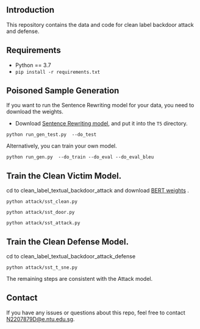 ## Introduction
This repository contains the data and code for clean label backdoor attack and defense. 

## Requirements
* Python == 3.7
* `pip install -r requirements.txt`


## Poisoned Sample Generation

If you want to run the Sentence Rewriting model for your data, you need to download the weights.

- Download [Sentence Rewriting model](https://drive.google.com/drive/folders/1jfIgYziCPupYMryO6XjZyiWzOJVDUh7z), and put it into the ``T5`` directory.

```shell
python run_gen_test.py  --do_test
```

Alternatively, you can train your own model.

```shell
python run_gen.py  --do_train --do_eval --do_eval_bleu
```

## Train the Clean Victim Model.

cd to clean_label_textual_backdoor_attack and download [BERT weights](https://huggingface.co/bert-base-uncased) .

```shell
python attack/sst_clean.py
```

```shell
python attack/sst_door.py
```

```shell
python attack/sst_attack.py
```

## Train the Clean Defense Model.

cd to clean_label_textual_backdoor_attack_defense

```shell
python attack/sst_t_sne.py
```

The remaining steps are consistent with the Attack model.

## Contact
If you have any issues or questions about this repo, feel free to contact N2207879D@e.ntu.edu.sg.

